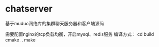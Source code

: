 # chatserver
基于muduo网络库的集群聊天服务器和客户端源码

需要配置nginx的tcp负载均衡，开启mysql、redis服务
编译方式：
cd build
cmake ..
make
